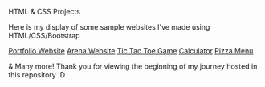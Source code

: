 HTML & CSS Projects

Here is my display of some sample websites I've made using HTML/CSS/Bootstrap

[Portfolio Website](https://dwcml1995.github.io/HTML-and-CSS-Projects/)
[Arena Website](https://github.com/dwcml1995/HTML-and-CSS-Projects/tree/main/bootstrap4_project)
[Tic Tac Toe Game](https://github.com/dwcml1995/JavaScript-projects/tree/main/tictactoe)
[Calculator](https://github.com/dwcml1995/JavaScript-projects/tree/main/calculator)
[Pizza Menu](https://github.com/dwcml1995/JavaScript-projects/tree/main/pizzaproject)

& Many more! Thank you for viewing the beginning of my journey hosted in this repository :D 
